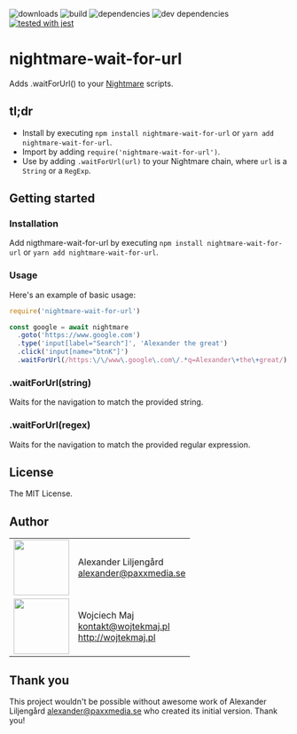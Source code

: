 
![downloads](https://img.shields.io/npm/dt/nightmare-wait-for-url.svg) ![build](https://img.shields.io/travis/wojtekmaj/nightmare-wait-for-url/master.svg) ![dependencies](https://img.shields.io/david/wojtekmaj/nightmare-wait-for-url.svg
) ![dev dependencies](https://img.shields.io/david/dev/wojtekmaj/nightmare-wait-for-url.svg) [![tested with jest](https://img.shields.io/badge/tested_with-jest-99424f.svg)](https://github.com/facebook/jest)

# nightmare-wait-for-url

Adds .waitForUrl() to your [Nightmare](http://github.com/segmentio/nightmare) scripts.

## tl;dr
* Install by executing `npm install nightmare-wait-for-url` or `yarn add nightmare-wait-for-url`.
* Import by adding `require('nightmare-wait-for-url')`.
* Use by adding `.waitForUrl(url)` to your Nightmare chain, where `url` is a `String` or a `RegExp`.

## Getting started

### Installation

Add nigthmare-wait-for-url by executing `npm install nightmare-wait-for-url` or `yarn add nightmare-wait-for-url`.

### Usage

Here's an example of basic usage:

```js
require('nightmare-wait-for-url')

const google = await nightmare
  .goto('https://www.google.com')
  .type('input[label="Search"]', 'Alexander the great')
  .click('input[name="btnK"]')
  .waitForUrl(/https:\/\/www\.google\.com\/.*q=Alexander\+the\+great/);
```

### .waitForUrl(string)
Waits for the navigation to match the provided string.

### .waitForUrl(regex)
Waits for the navigation to match the provided regular expression.

## License

The MIT License.

## Author

<table>
  <tr>
    <td>
      <img src="https://github.com/Zn4rK.png?s=100" width="100">
    </td>
    <td>
      Alexander Liljengård<br />
      <a href="mailto:alexander@paxxmedia.se">alexander@paxxmedia.se</a><br />
    </td>
  </tr>
  <tr>
    <td>
      <img src="https://github.com/wojtekmaj.png?s=100" width="100">
    </td>
    <td>
      Wojciech Maj<br />
      <a href="mailto:kontakt@wojtekmaj.pl">kontakt@wojtekmaj.pl</a><br />
      <a href="http://wojtekmaj.pl">http://wojtekmaj.pl</a>
    </td>
  </tr>
</table>

## Thank you

This project wouldn't be possible without awesome work of Alexander Liljengård <alexander@paxxmedia.se> who created its initial version. Thank you!
